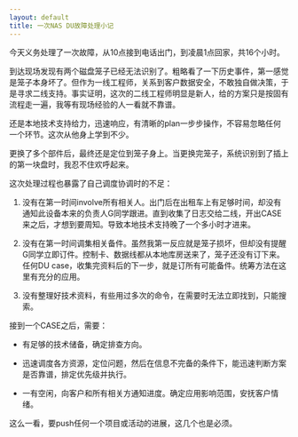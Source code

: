 ```yaml
---
layout: default
title: 一次NAS DU故障处理小记
---
```

今天义务处理了一次故障，从10点接到电话出门，到凌晨1点回家，共16个小时。

到达现场发现有两个磁盘笼子已经无法识别了。粗略看了一下历史事件，第一感觉是笼子本身坏了。但作为一线工程师，关系到客户数据安全，不敢独自做决策，于是寻求二线支持。事实证明，这次的二线工程师明显是新人，给的方案只是按固有流程走一遍，我等有现场经验的人一看就不靠谱。

还是本地技术支持给力，迅速响应，有清晰的plan一步步操作，不容易忽略任何一个环节。这次从他身上学到不少。

更换了多个部件后，最终还是定位到笼子身上。当更换完笼子，系统识别到了插上的第一块盘时，我忍不住欢呼起来。

这次处理过程也暴露了自己调度协调时的不足：
1. 没有在第一时间involve所有相关人。出门后在出租车上有足够时间，却没有通知此设备本来的负责人G同学跟进。直到收集了日志交给二线，开出CASE来之后，才想到要周知。导致本地技术支持晚了一个多小时才进来。

2. 没有在第一时间调集相关备件。虽然我第一反应就是笼子损坏，但却没有提醒G同学立即订件。控制卡、数据线都从本地库房送来了，笼子还没有订下来。任何DU case，收集完资料后的下一步，就是订所有可能备件。统筹方法在这里有充分的应用。

3. 没有整理好技术资料，有些用过多次的命令，在需要时无法立即找到，只能搜索。

接到一个CASE之后，需要：

+ 有足够的技术储备，确定排查方向。

+ 迅速调度各方资源，定位问题，然后在信息不完备的条件下，能迅速判断方案是否靠谱，排定优先级并执行。

+ 一有空闲，向客户和所有相关方通知进度。确定应用影响范围，安抚客户情绪。

这么一看，要push任何一个项目或活动的进展，这几个也是必须。
